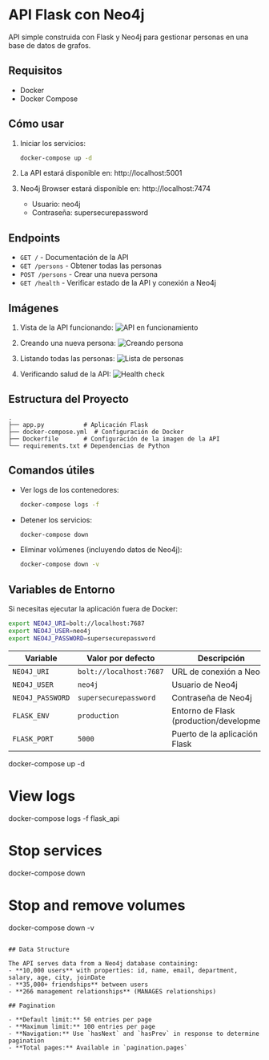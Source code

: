 # API Flask con Neo4j

API simple construida con Flask y Neo4j para gestionar personas en una base de datos de grafos.

## Requisitos

- Docker
- Docker Compose

## Cómo usar

1. Iniciar los servicios:
   ```bash
   docker-compose up -d
   ```

2. La API estará disponible en: http://localhost:5001

3. Neo4j Browser estará disponible en: http://localhost:7474
   - Usuario: neo4j
   - Contraseña: supersecurepassword

## Endpoints

- `GET /` - Documentación de la API
- `GET /persons` - Obtener todas las personas
- `POST /persons` - Crear una nueva persona
- `GET /health` - Verificar estado de la API y conexión a Neo4j

## Imágenes

1. Vista de la API funcionando:
   ![API en funcionamiento](images/Screenshot%202025-09-15%20at%206.39.57%20PM.png)

2. Creando una nueva persona:
   ![Creando persona](images/Screenshot%202025-09-15%20at%206.40.10%20PM.png)

3. Listando todas las personas:
   ![Lista de personas](images/Screenshot%202025-09-15%20at%206.40.17%20PM.png)

4. Verificando salud de la API:
   ![Health check](images/Screenshot%202025-09-15%20at%206.40.29%20PM.png)

## Estructura del Proyecto

```
.
├── app.py           # Aplicación Flask
├── docker-compose.yml  # Configuración de Docker
├── Dockerfile       # Configuración de la imagen de la API
└── requirements.txt # Dependencias de Python
```

## Comandos útiles

- Ver logs de los contenedores:
  ```bash
  docker-compose logs -f
  ```

- Detener los servicios:
  ```bash
  docker-compose down
  ```

- Eliminar volúmenes (incluyendo datos de Neo4j):
  ```bash
  docker-compose down -v
  ```

## Variables de Entorno

Si necesitas ejecutar la aplicación fuera de Docker:

```bash
export NEO4J_URI=bolt://localhost:7687
export NEO4J_USER=neo4j
export NEO4J_PASSWORD=supersecurepassword
```

| Variable | Valor por defecto | Descripción |
|----------|------------------|-------------|
| `NEO4J_URI` | `bolt://localhost:7687` | URL de conexión a Neo4j |
| `NEO4J_USER` | `neo4j` | Usuario de Neo4j |
| `NEO4J_PASSWORD` | `supersecurepassword` | Contraseña de Neo4j |
| `FLASK_ENV` | `production` | Entorno de Flask (production/development) |
| `FLASK_PORT` | `5000` | Puerto de la aplicación Flask |
docker-compose up -d

# View logs
docker-compose logs -f flask_api

# Stop services
docker-compose down

# Stop and remove volumes
docker-compose down -v
```

## Data Structure

The API serves data from a Neo4j database containing:
- **10,000 users** with properties: id, name, email, department, salary, age, city, joinDate
- **35,000+ friendships** between users
- **266 management relationships** (MANAGES relationships)

## Pagination

- **Default limit:** 50 entries per page
- **Maximum limit:** 100 entries per page
- **Navigation:** Use `hasNext` and `hasPrev` in response to determine pagination
- **Total pages:** Available in `pagination.pages`
